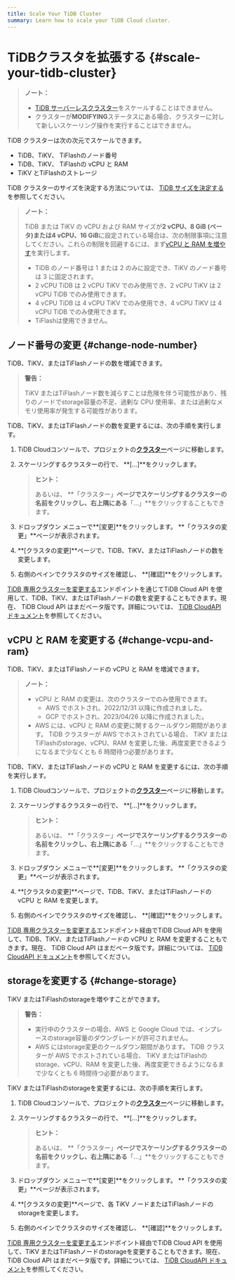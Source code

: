 ```yaml
---
title: Scale Your TiDB Cluster
summary: Learn how to scale your TiDB Cloud cluster.
---
```


# TiDBクラスタを拡張する {#scale-your-tidb-cluster}

> **ノート：**
>
> -   [TiDB サーバーレスクラスター](/tidb-cloud/select-cluster-tier.md#tidb-serverless)をスケールすることはできません。
> -   クラスターが**MODIFYING**ステータスにある場合、クラスターに対して新しいスケーリング操作を実行することはできません。

TiDB クラスターは次の次元でスケールできます。

-   TiDB、TiKV、 TiFlashのノード番号
-   TiDB、TiKV、 TiFlashの vCPU と RAM
-   TiKV とTiFlashのストレージ

TiDB クラスターのサイズを決定する方法については、 [TiDB サイズを決定する](/tidb-cloud/size-your-cluster.md)を参照してください。

> **ノート：**
>
> TiDB または TiKV の vCPU および RAM サイズが**2 vCPU、8 GiB (ベータ)**または**4 vCPU、16 GiB**に設定されている場合は、次の制限事項に注意してください。これらの制限を回避するには、まず[vCPU と RAM を増やす](#change-vcpu-and-ram)を実行します。
>
> -   TiDB のノード番号は 1 または 2 のみに設定でき、TiKV のノード番号は 3 に固定されます。
> -   2 vCPU TiDB は 2 vCPU TiKV でのみ使用でき、2 vCPU TiKV は 2 vCPU TiDB でのみ使用できます。
> -   4 vCPU TiDB は 4 vCPU TiKV でのみ使用でき、4 vCPU TiKV は 4 vCPU TiDB でのみ使用できます。
> -   TiFlashは使用できません。

## ノード番号の変更 {#change-node-number}

TiDB、TiKV、またはTiFlashノードの数を増減できます。

> **警告：**
>
> TiKV またはTiFlashノード数を減らすことは危険を伴う可能性があり、残りのノードでstorage容量の不足、過剰な CPU 使用率、または過剰なメモリ使用率が発生する可能性があります。

TiDB、TiKV、またはTiFlashノードの数を変更するには、次の手順を実行します。

1.  TiDB Cloudコンソールで、プロジェクトの[**クラスター**](https://tidbcloud.com/console/clusters)ページに移動します。

2.  スケーリングするクラスターの行で、 **[...]**をクリックします。

    > **ヒント：**
    >
    > あるいは、 **「クラスター」**ページでスケーリングするクラスターの名前をクリックし、右上隅にある**「...」**をクリックすることもできます。

3.  ドロップダウン メニューで**[変更]**をクリックします。 **「クラスタの変更」**ページが表示されます。

4.  **[クラスタの変更]**ページで、TiDB、TiKV、またはTiFlashノードの数を変更します。

5.  右側のペインでクラスタのサイズを確認し、 **[確認]**をクリックします。

[TiDB 専用クラスターを変更する](https://docs.pingcap.com/tidbcloud/api/v1beta#tag/Cluster/operation/UpdateCluster)エンドポイントを通じてTiDB Cloud API を使用して、TiDB、TiKV、またはTiFlashノードの数を変更することもできます。現在、 TiDB Cloud API はまだベータ版です。詳細については、 [TiDB CloudAPI ドキュメント](https://docs.pingcap.com/tidbcloud/api/v1beta)を参照してください。

## vCPU と RAM を変更する {#change-vcpu-and-ram}

TiDB、TiKV、またはTiFlashノードの vCPU と RAM を増減できます。

> **ノート：**
>
> -   vCPU と RAM の変更は、次のクラスターでのみ使用できます。
>     -   AWS でホストされ、2022/12/31 以降に作成されました。
>     -   GCP でホストされ、2023/04/26 以降に作成されました。
> -   AWS には、vCPU と RAM の変更に関するクールダウン期間があります。 TiDB クラスターが AWS でホストされている場合、 TiKV またはTiFlashのstorage、vCPU、RAM を変更した後、再度変更できるようになるまで少なくとも 6 時間待つ必要があります。

TiDB、TiKV、またはTiFlashノードの vCPU と RAM を変更するには、次の手順を実行します。

1.  TiDB Cloudコンソールで、プロジェクトの[**クラスター**](https://tidbcloud.com/console/clusters)ページに移動します。

2.  スケーリングするクラスターの行で、 **[...]**をクリックします。

    > **ヒント：**
    >
    > あるいは、 **「クラスター」**ページでスケーリングするクラスターの名前をクリックし、右上隅にある**「...」**をクリックすることもできます。

3.  ドロップダウン メニューで**[変更]**をクリックします。 **「クラスタの変更」**ページが表示されます。

4.  **[クラスタの変更]**ページで、TiDB、TiKV、またはTiFlashノードの vCPU と RAM を変更します。

5.  右側のペインでクラスタのサイズを確認し、 **[確認]**をクリックします。

[TiDB 専用クラスターを変更する](https://docs.pingcap.com/tidbcloud/api/v1beta#tag/Cluster/operation/UpdateCluster)エンドポイント経由でTiDB Cloud API を使用して、TiDB、TiKV、またはTiFlashノードの vCPU と RAM を変更することもできます。現在、 TiDB Cloud API はまだベータ版です。詳細については、 [TiDB CloudAPI ドキュメント](https://docs.pingcap.com/tidbcloud/api/v1beta)を参照してください。

## storageを変更する {#change-storage}

TiKV またはTiFlashのstorageを増やすことができます。

> **警告：**
>
> -   実行中のクラスターの場合、AWS と Google Cloud では、インプレースのstorage容量のダウングレードが許可されません。
> -   AWS にはstorage変更のクールダウン期間があります。 TiDB クラスターが AWS でホストされている場合、 TiKV またはTiFlashのstorage、vCPU、RAM を変更した後、再度変更できるようになるまで少なくとも 6 時間待つ必要があります。

TiKV またはTiFlashのstorageを変更するには、次の手順を実行します。

1.  TiDB Cloudコンソールで、プロジェクトの[**クラスター**](https://tidbcloud.com/console/clusters)ページに移動します。

2.  スケーリングするクラスターの行で、 **[...]**をクリックします。

    > **ヒント：**
    >
    > あるいは、 **「クラスター」**ページでスケーリングするクラスターの名前をクリックし、右上隅にある**「...」**をクリックすることもできます。

3.  ドロップダウン メニューで**[変更]**をクリックします。 **「クラスタの変更」**ページが表示されます。

4.  **[クラスタの変更]**ページで、各 TiKV ノードまたはTiFlashノードのstorageを変更します。

5.  右側のペインでクラスタのサイズを確認し、 **[確認]**をクリックします。

[TiDB 専用クラスターを変更する](https://docs.pingcap.com/tidbcloud/api/v1beta#tag/Cluster/operation/UpdateCluster)エンドポイント経由でTiDB Cloud API を使用して、TiKV またはTiFlashノードのstorageを変更することもできます。現在、 TiDB Cloud API はまだベータ版です。詳細については、 [TiDB CloudAPI ドキュメント](https://docs.pingcap.com/tidbcloud/api/v1beta)を参照してください。
